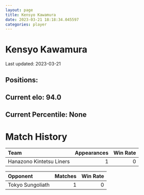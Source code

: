 ```yaml
---  
layout: page  
title: Kensyo Kawamura  
date: 2023-03-21 18:18:34.045597  
categories: player  
---
```

# Kensyo Kawamura


Last updated: 2023-03-21
## Positions: 

## Current elo: 94.0

## Current Percentile: None

# Match History


| Team                     |   Appearances |   Win Rate |
|:-------------------------|--------------:|-----------:|
| Hanazono Kintetsu Liners |             1 |          0 |

| Opponent         |   Matches |   Win Rate |
|:-----------------|----------:|-----------:|
| Tokyo Sungoliath |         1 |          0 |